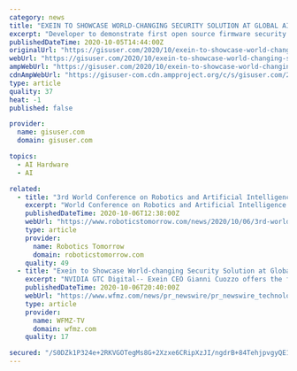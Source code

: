 ```yaml
---
category: news
title: "EXEIN TO SHOWCASE WORLD-CHANGING SECURITY SOLUTION AT GLOBAL AI CONFERENCE"
excerpt: "Developer to demonstrate first open source firmware security framework for IoT at NVIDIA GTC 2020. SANTA CLARA, Calif.— OCTOBER 5, 2020—NVIDIA GTC Digital— Exein CEO Gianni"
publishedDateTime: 2020-10-05T14:44:00Z
originalUrl: "https://gisuser.com/2020/10/exein-to-showcase-world-changing-security-solution-at-global-ai-conference/"
webUrl: "https://gisuser.com/2020/10/exein-to-showcase-world-changing-security-solution-at-global-ai-conference/"
ampWebUrl: "https://gisuser.com/2020/10/exein-to-showcase-world-changing-security-solution-at-global-ai-conference/amp/"
cdnAmpWebUrl: "https://gisuser-com.cdn.ampproject.org/c/s/gisuser.com/2020/10/exein-to-showcase-world-changing-security-solution-at-global-ai-conference/amp/"
type: article
quality: 37
heat: -1
published: false

provider:
  name: gisuser.com
  domain: gisuser.com

topics:
  - AI Hardware
  - AI

related:
  - title: "3rd World Conference on Robotics and Artificial Intelligence"
    excerpt: "World Conference on Robotics and Artificial Intelligence (Robotics-2021) will be held at Saint Petersburg, Russia during June 24-26, 2021. The conference will cover both theoretical and practical aspects of these fields and will provide a platform for exchanging research results and to make new collaborations between academic and industry professionals and peers from different institutions around the world."
    publishedDateTime: 2020-10-06T12:38:00Z
    webUrl: "https://www.roboticstomorrow.com/news/2020/10/06/3rd-world-conference-on-robotics-and-artificial-intelligence/15788/"
    type: article
    provider:
      name: Robotics Tomorrow
      domain: roboticstomorrow.com
    quality: 49
  - title: "Exein to Showcase World-changing Security Solution at Global AI Conference"
    excerpt: "NVIDIA GTC Digital-- Exein CEO Gianni Cuozzo offers the first public demonstration of edge security development company's ground-breaking open-source security framework for"
    publishedDateTime: 2020-10-06T20:40:00Z
    webUrl: "https://www.wfmz.com/news/pr_newswire/pr_newswire_technology/exein-to-showcase-world-changing-security-solution-at-global-ai-conference/article_a4da7554-2273-5502-9250-b90979d7f4d9.html"
    type: article
    provider:
      name: WFMZ-TV
      domain: wfmz.com
    quality: 17

secured: "/S0DZk1P324e+2RKVGOTegMs8G+2Xzxe6CRipXzJI/ngdrB+84TehjpvgyQE1x3EfYujdth6pHIeb+jgO30gk+y8DXlAweBRIqcXW8vPzYm1qR9Ss3s4mx3tq8l3P3eK0x/ZXvGaYIi4jzoN9RdDOhHSjVWibmlswcF8AjDEGMttcA8Xsly6P2EvEoRpQFwl36ZYviIYXqP0iruVlaaCQ7LuXSD6/WuUMlszf++ReLLJ+Lv8VdQsKdmlEZvC7uRZG22TezUnwAP8IdcngV+1wVEVAxDACX/+xf2e7JCaGKlIEqRnEQRuOMCwqljuMttMYP9MDoc8ZC8WmClQ+HttHNbptxLQD0CkceXRTyStUts=;21rlhmOGVVw9Uqilej97FQ=="
---
```


